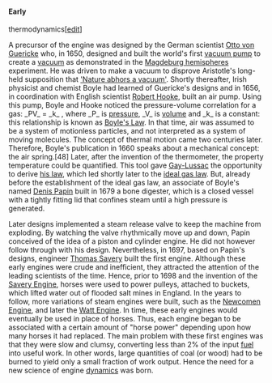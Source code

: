 #### Early
thermodynamics[[edit](/w/index.php?title=History\_of\_physics&action=edit&section=13
"Edit section: Early thermodynamics")]

A precursor of the engine was designed by the German scientist [Otto von
Guericke](/wiki/Otto\_von\_Guericke "Otto von Guericke") who, in 1650, designed
and built the world's first [vacuum pump](/wiki/Vacuum\_pump "Vacuum pump") to
create a [vacuum](/wiki/Vacuum "Vacuum") as demonstrated in the [Magdeburg
hemispheres](/wiki/Magdeburg\_hemispheres "Magdeburg hemispheres") experiment.
He was driven to make a vacuum to disprove Aristotle's long-held supposition
that ['Nature abhors a vacuum'](/wiki/Horror\_vacui\_\(physics\) "Horror vacui
\(physics\)"). Shortly thereafter, Irish physicist and chemist Boyle had
learned of Guericke's designs and in 1656, in coordination with English
scientist [Robert Hooke](/wiki/Robert\_Hooke "Robert Hooke"), built an air
pump. Using this pump, Boyle and Hooke noticed the pressure-volume correlation
for a gas: \_PV\_ = \_k\_ , where \_P\_ is [pressure](/wiki/Pressure "Pressure"),
\_V\_ is [volume](/wiki/Volume "Volume") and \_k\_ is a constant: this
relationship is known as [Boyle's Law](/wiki/Boyle%27s\_Law "Boyle's Law"). In
that time, air was assumed to be a system of motionless particles, and not
interpreted as a system of moving molecules. The concept of thermal motion
came two centuries later. Therefore, Boyle's publication in 1660 speaks about
a mechanical concept: the air spring.[48] Later, after the invention of the
thermometer, the property temperature could be quantified. This tool gave
[Gay-Lussac](/wiki/Gay-Lussac "Gay-Lussac") the opportunity to derive [his
law](/wiki/Gay-Lussac%27s\_law "Gay-Lussac's law"), which led shortly later to
the [ideal gas law](/wiki/Ideal\_gas\_law "Ideal gas law"). But, already before
the establishment of the ideal gas law, an associate of Boyle's named [Denis
Papin](/wiki/Denis\_Papin "Denis Papin") built in 1679 a bone digester, which
is a closed vessel with a tightly fitting lid that confines steam until a high
pressure is generated.

Later designs implemented a steam release valve to keep the machine from
exploding. By watching the valve rhythmically move up and down, Papin
conceived of the idea of a piston and cylinder engine. He did not however
follow through with his design. Nevertheless, in 1697, based on Papin's
designs, engineer [Thomas Savery](/wiki/Thomas\_Savery "Thomas Savery") built
the first engine. Although these early engines were crude and inefficient,
they attracted the attention of the leading scientists of the time. Hence,
prior to 1698 and the invention of the [Savery Engine](/wiki/Steam\_engine
"Steam engine"), horses were used to power pulleys, attached to buckets, which
lifted water out of flooded salt mines in England. In the years to follow,
more variations of steam engines were built, such as the [Newcomen
Engine](/wiki/Newcomen\_steam\_engine "Newcomen steam engine"), and later the
[Watt Engine](/wiki/Watt\_steam\_engine "Watt steam engine"). In time, these
early engines would eventually be used in place of horses. Thus, each engine
began to be associated with a certain amount of "horse power" depending upon
how many horses it had replaced. The main problem with these first engines was
that they were slow and clumsy, converting less than 2% of the input
[fuel](/wiki/Fuel "Fuel") into useful work. In other words, large quantities
of coal (or wood) had to be burned to yield only a small fraction of work
output. Hence the need for a new science of engine
[dynamics](/wiki/Dynamics\_\(mechanics\) "Dynamics \(mechanics\)") was born.
